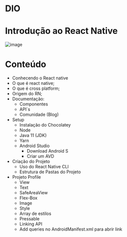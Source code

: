 # DIO
# Introdução ao React Native

![image](https://user-images.githubusercontent.com/103337638/175788515-66a5a0dc-0c45-410c-8710-05072f534232.png)

# Conteúdo
 - Conhecendo o React native
  - O que é react native;
  - O que é cross platform;
  - Origem do RN;
- Documentação:
  - Componentes
  - API`s
  - Comunidade (Blog)
- Setup
  - Instalação do Chocolatey
  - Node
  - Java 11 (JDK)
  - Yarn
  - Android Studio
    - Download Android S
    - Criar um AVD
- Criação do Projeto
  - Uso do React Native CLI
  - Estrutura de Pastas do Projeto
- Projeto Profile
  - View
  - Text
  - SafeAreaView
  - Flex-Box
  - Image
  - Style
  - Array de estilos
  - Pressable
  - Linking API
  - Add queries no AndroidManifest.xml para abrir link
    
